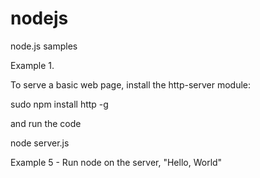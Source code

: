 # nodejs
node.js samples

Example 1.

To serve a basic web page, install the http-server module:

sudo npm install http -g

and run the code

node server.js

Example 5 - Run node on the server, "Hello, World"